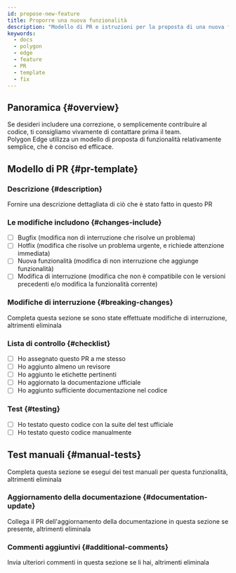 ```yaml
---
id: propose-new-feature
title: Proporre una nuova funzionalità
description: "Modello di PR e istruzioni per la proposta di una nuova funzionalità."
keywords:
  - docs
  - polygon
  - edge
  - feature
  - PR
  - template
  - fix
---
```


## Panoramica {#overview}

Se desideri includere una correzione, o semplicemente contribuire al codice, ti consigliamo vivamente di contattare prima il team. <br/>Polygon Edge utilizza un modello di proposta di funzionalità relativamente semplice, che è conciso ed efficace.

## Modello di PR {#pr-template}

### Descrizione {#description}

Fornire una descrizione dettagliata di ciò che è stato fatto in questo PR

### Le modifiche includono {#changes-include}

- [ ] Bugfix (modifica non di interruzione che risolve un problema)
- [ ] Hotfix (modifica che risolve un problema urgente, e richiede attenzione immediata)
- [ ] Nuova funzionalità (modifica di non interruzione che aggiunge funzionalità)
- [ ] Modifica di interruzione (modifica che non è compatibile con le versioni precedenti e/o modifica la funzionalità corrente)

### Modifiche di interruzione {#breaking-changes}

Completa questa sezione se sono state effettuate modifiche di interruzione, altrimenti eliminala

### Lista di controllo {#checklist}

- [ ] Ho assegnato questo PR a me stesso
- [ ] Ho aggiunto almeno un revisore
- [ ] Ho aggiunto le etichette pertinenti
- [ ] Ho aggiornato la documentazione ufficiale
- [ ] Ho aggiunto sufficiente documentazione nel codice

### Test {#testing}

- [ ] Ho testato questo codice con la suite del test ufficiale
- [ ] Ho testato questo codice manualmente

## Test manuali {#manual-tests}

Completa questa sezione se esegui dei test manuali per questa funzionalità, altrimenti eliminala

### Aggiornamento della documentazione {#documentation-update}

Collega il PR dell'aggiornamento della documentazione in questa sezione se presente, altrimenti eliminala

### Commenti aggiuntivi {#additional-comments}

Invia ulteriori commenti in questa sezione se li hai, altrimenti eliminala